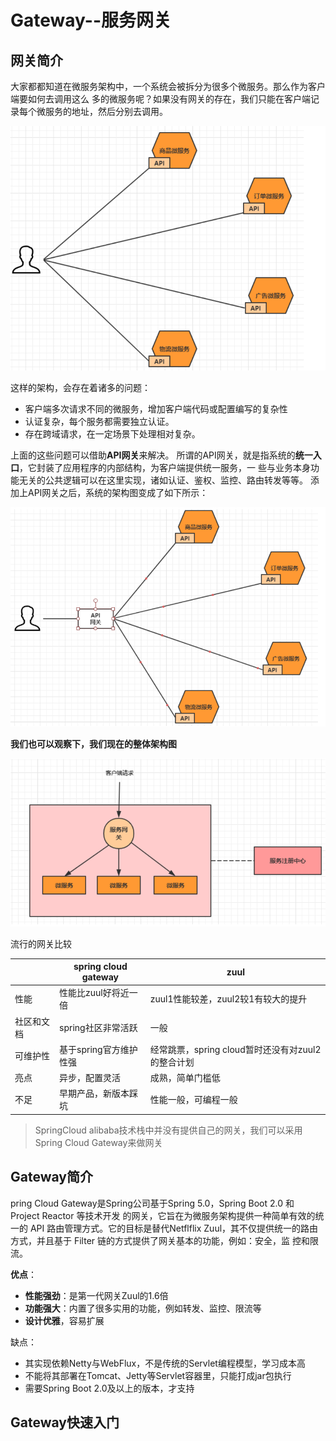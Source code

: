 # Gateway--服务网关

##  网关简介

大家都都知道在微服务架构中，一个系统会被拆分为很多个微服务。那么作为客户端要如何去调用这么
多的微服务呢？如果没有网关的存在，我们只能在客户端记录每个微服务的地址，然后分别去调用。

![](_image/网关介绍.png)

这样的架构，会存在着诸多的问题：
* 客户端多次请求不同的微服务，增加客户端代码或配置编写的复杂性
* 认证复杂，每个服务都需要独立认证。
* 存在跨域请求，在一定场景下处理相对复杂。

上面的这些问题可以借助**API网关**来解决。
所谓的API网关，就是指系统的**统一入口**，它封装了应用程序的内部结构，为客户端提供统一服务，一
些与业务本身功能无关的公共逻辑可以在这里实现，诸如认证、鉴权、监控、路由转发等等。
添加上API网关之后，系统的架构图变成了如下所示：

![](_image/网关介绍2.png)

**我们也可以观察下，我们现在的整体架构图**

![](_image/网关介绍3.png)

流行的网关比较

| |spring cloud gateway| zuul|
|--|---|---|
| 性能|性能比zuul好将近一倍| zuul1性能较差，zuul2较1有较大的提升|
| 社区和文档|spring社区非常活跃| 一般|
| 可维护性|基于spring官方维护性强| 经常跳票，spring cloud暂时还没有对zuul2的整合计划|
| 亮点|异步，配置灵活| 成熟，简单门槛低|
| 不足|早期产品，新版本踩坑| 性能一般，可编程一般|

> SpringCloud alibaba技术栈中并没有提供自己的网关，我们可以采用Spring Cloud Gateway来做网关

## Gateway简介

pring Cloud Gateway是Spring公司基于Spring 5.0，Spring Boot 2.0 和 Project Reactor 等技术开发
的网关，它旨在为微服务架构提供一种简单有效的统一的 API 路由管理方式。它的目标是替代Netflflix
Zuul，其不仅提供统一的路由方式，并且基于 Filter 链的方式提供了网关基本的功能，例如：安全，监
控和限流。

**优点**：
* **性能强劲**：是第一代网关Zuul的1.6倍
* **功能强大**：内置了很多实用的功能，例如转发、监控、限流等
* **设计优雅**，容易扩展

缺点：
* 其实现依赖Netty与WebFlux，不是传统的Servlet编程模型，学习成本高
* 不能将其部署在Tomcat、Jetty等Servlet容器里，只能打成jar包执行
* 需要Spring Boot 2.0及以上的版本，才支持

## Gateway快速入门







